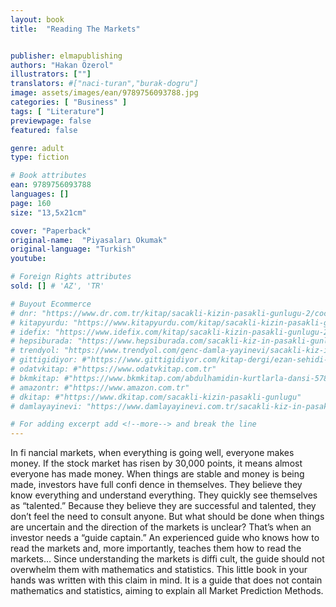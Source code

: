 ```yaml
---
layout: book
title:  "Reading The Markets"


publisher: elmapublishing
authors: "Hakan Özerol"
illustrators: [""]
translators: #["naci-turan","burak-dogru"]
image: assets/images/ean/9789756093788.jpg
categories: [ "Business" ]
tags: [ "Literature"]
previewpage: false
featured: false

genre: adult
type: fiction

# Book attributes
ean: 9789756093788
languages: []
page: 160
size: "13,5x21cm"

cover: "Paperback"
original-name:  "Piyasaları Okumak"
original-language: "Turkish"
youtube:

# Foreign Rights attributes
sold: [] # 'AZ', 'TR'

# Buyout Ecommerce
# dnr: "https://www.dr.com.tr/kitap/sacakli-kizin-pasakli-gunlugu-2/cocuk-ve-genclik/genclik-10-yas/roman-oyku/urunno=0001893059001"
# kitapyurdu: "https://www.kitapyurdu.com/kitap/sacakli-kizin-pasakli-gunlugu-2-/560122.html&filter_name=Sa%C3%A7akl%C4%B1+K%C4%B1z%27%C4%B1n+Pasakl%C4%B1+G%C3%BCnl%C3%BC%C4%9F%C3%BC+2"
# idefix: "https://www.idefix.com/kitap/sacakli-kizin-pasakli-gunlugu-2/cocuk-ve-genclik/genclik-10-yas/roman-oyku/urunno=0001893059001"
# hepsiburada: "https://www.hepsiburada.com/sacakli-kiz-in-pasakli-gunlugu-2-damla-yayinevi-p-HBV000012ER86"
# trendyol: "https://www.trendyol.com/genc-damla-yayinevi/sacakli-kiz-in-pasakli-gunlugu-2-p-54825777"
# gittigidiyor: #"https://www.gittigidiyor.com/kitap-dergi/ezan-sehidi-adnan-menderes_pdp_732728793"
# odatvkitap: #"https://www.odatvkitap.com.tr"
# bkmkitap: #"https://www.bkmkitap.com/abdulhamidin-kurtlarla-dansi-578226"
# amazontr: #"https://www.amazon.com.tr"
# dkitap: #"https://www.dkitap.com/sacakli-kizin-pasakli-gunlugu"
# damlayayinevi: "https://www.damlayayinevi.com.tr/sacakli-kiz-in-pasakli-gunlugu-2-bu-iste-bi-terslik-var"

# For adding excerpt add <!--more--> and break the line
---
```

In fi nancial markets, when everything is going
well, everyone makes money. If the stock market
has risen by 30,000 points, it means almost everyone has made money. When things are stable
and money is being made, investors have full
confi dence in themselves. They believe they know
everything and understand everything. They quickly see themselves as “talented.” Because they
believe they are successful and talented, they don’t
feel the need to consult anyone.
But what should be done when things are uncertain and the direction of the markets is unclear?
That’s when an investor needs a “guide captain.”
An experienced guide who knows how to read the
markets and, more importantly, teaches them how
to read the markets... Since understanding the
markets is diffi cult, the guide should not overwhelm
them with mathematics and statistics.
This little book in your hands was written with this
claim in mind. It is a guide that does not contain
mathematics and statistics, aiming to explain all
Market Prediction Methods.
<!--more--> 

